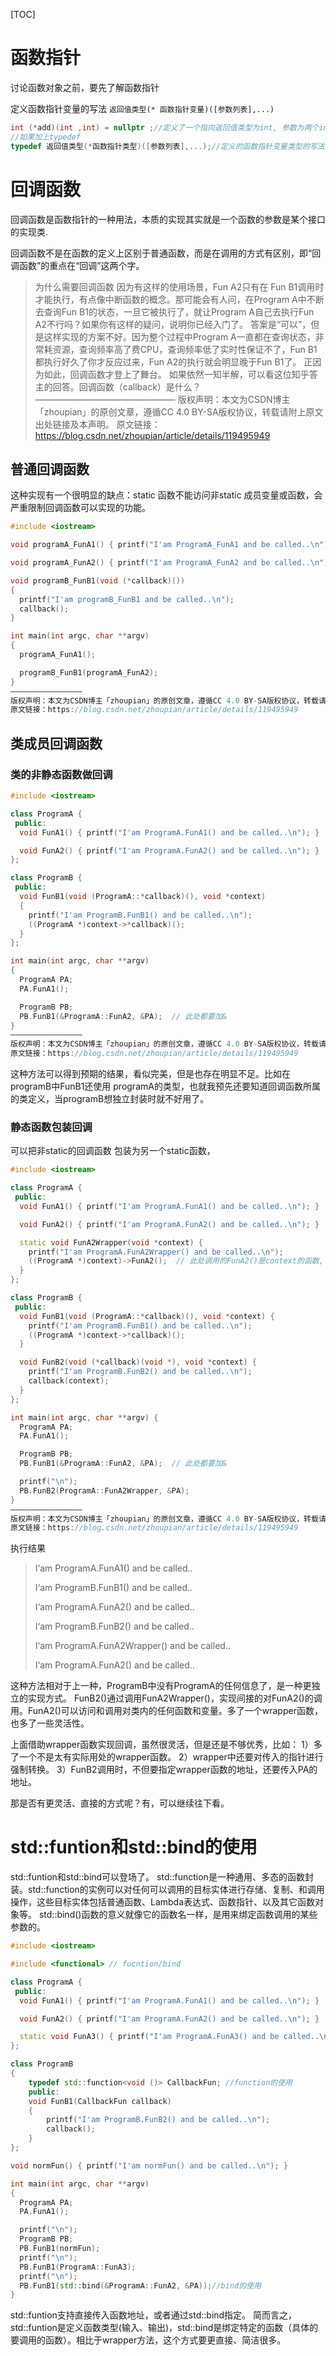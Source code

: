 [TOC]

# 函数指针

讨论函数对象之前，要先了解函数指针

定义函数指针变量的写法 `返回值类型(* 函数指针变量)([参数列表],...)`

```cpp
int (*add)(int ,int) = nullptr ;//定义了一个指向返回值类型为int, 参数为两个int的函数指针变量
//如果加上typedef
typedef 返回值类型(*函数指针类型)([参数列表],...);//定义的函数指针变量类型的写法
```

# 回调函数

回调函数是函数指针的一种用法，本质的实现其实就是一个函数的参数是某个接口的实现类.

回调函数不是在函数的定义上区别于普通函数，而是在调用的方式有区别，即“回调函数”的重点在“回调”这两个字。



> 为什么需要回调函数
> 因为有这样的使用场景，Fun A2只有在 Fun B1调用时才能执行，有点像中断函数的概念。那可能会有人问，在Program A中不断去查询Fun B1的状态，一旦它被执行了，就让Program A自己去执行Fun A2不行吗？如果你有这样的疑问，说明你已经入门了。
> 答案是“可以”，但是这样实现的方案不好。因为整个过程中Program A一直都在查询状态，非常耗资源，查询频率高了费CPU，查询频率低了实时性保证不了，Fun B1都执行好久了你才反应过来，Fun A2的执行就会明显晚于Fun B1了。
> 正因为如此，回调函数才登上了舞台。
> 如果依然一知半解，可以看这位知乎答主的回答。回调函数（callback）是什么？
> ————————————————
> 版权声明：本文为CSDN博主「zhoupian」的原创文章，遵循CC 4.0 BY-SA版权协议，转载请附上原文出处链接及本声明。
> 原文链接：https://blog.csdn.net/zhoupian/article/details/119495949

## 普通回调函数

这种实现有一个很明显的缺点：static 函数不能访问非static 成员变量或函数，会严重限制回调函数可以实现的功能。

```cpp
#include <iostream>

void programA_FunA1() { printf("I'am ProgramA_FunA1 and be called..\n"); }

void programA_FunA2() { printf("I'am ProgramA_FunA2 and be called..\n"); }

void programB_FunB1(void (*callback)()) 
{
  printf("I'am programB_FunB1 and be called..\n");
  callback();
}

int main(int argc, char **argv) 
{
  programA_FunA1();

  programB_FunB1(programA_FunA2);
}
————————————————
版权声明：本文为CSDN博主「zhoupian」的原创文章，遵循CC 4.0 BY-SA版权协议，转载请附上原文出处链接及本声明。
原文链接：https://blog.csdn.net/zhoupian/article/details/119495949
```



## 类成员回调函数

### 类的非静态函数做回调

```cpp
#include <iostream>

class ProgramA {
 public:
  void FunA1() { printf("I'am ProgramA.FunA1() and be called..\n"); }

  void FunA2() { printf("I'am ProgramA.FunA2() and be called..\n"); }
};

class ProgramB {
 public:
  void FunB1(void (ProgramA::*callback)(), void *context) 
  {
    printf("I'am ProgramB.FunB1() and be called..\n");
    ((ProgramA *)context->*callback)();
  }
};

int main(int argc, char **argv)
{
  ProgramA PA;
  PA.FunA1();

  ProgramB PB;
  PB.FunB1(&ProgramA::FunA2, &PA);  // 此处都要加&
}
————————————————
版权声明：本文为CSDN博主「zhoupian」的原创文章，遵循CC 4.0 BY-SA版权协议，转载请附上原文出处链接及本声明。
原文链接：https://blog.csdn.net/zhoupian/article/details/119495949
```

这种方法可以得到预期的结果，看似完美，但是也存在明显不足。比如在programB中FunB1还使用 programA的类型，也就我预先还要知道回调函数所属的类定义，当programB想独立封装时就不好用了。



### 静态函数包装回调

可以把非static的回调函数 包装为另一个static函数，

```CPP
#include <iostream>

class ProgramA {
 public:
  void FunA1() { printf("I'am ProgramA.FunA1() and be called..\n"); }

  void FunA2() { printf("I'am ProgramA.FunA2() and be called..\n"); }

  static void FunA2Wrapper(void *context) {
    printf("I'am ProgramA.FunA2Wrapper() and be called..\n");
    ((ProgramA *)context)->FunA2();  // 此处调用的FunA2()是context的函数, 不是this->FunA2()
  }
};

class ProgramB {
 public:
  void FunB1(void (ProgramA::*callback)(), void *context) {
    printf("I'am ProgramB.FunB1() and be called..\n");
    ((ProgramA *)context->*callback)();
  }

  void FunB2(void (*callback)(void *), void *context) {
    printf("I'am ProgramB.FunB2() and be called..\n");
    callback(context);
  }
};

int main(int argc, char **argv) {
  ProgramA PA;
  PA.FunA1();

  ProgramB PB;
  PB.FunB1(&ProgramA::FunA2, &PA);  // 此处都要加&

  printf("\n");
  PB.FunB2(ProgramA::FunA2Wrapper, &PA);
}
————————————————
版权声明：本文为CSDN博主「zhoupian」的原创文章，遵循CC 4.0 BY-SA版权协议，转载请附上原文出处链接及本声明。
原文链接：https://blog.csdn.net/zhoupian/article/details/119495949
```

执行结果

> I‘am ProgramA.FunA1() and be called..
>
> I‘am ProgramB.FunB1() and be called..
>
> I‘am ProgramA.FunA2() and be called..
>
> 
>
> I‘am ProgramB.FunB2() and be called..
>
> I‘am ProgramA.FunA2Wrapper() and be called..
>
> I‘am ProgramA.FunA2() and be called..

这种方法相对于上一种，ProgramB中没有ProgramA的任何信息了，是一种更独立的实现方式。
FunB2()通过调用FunA2Wrapper()，实现间接的对FunA2()的调用。FunA2()可以访问和调用对类内的任何函数和变量。多了一个wrapper函数，也多了一些灵活性。


上面借助wrapper函数实现回调，虽然很灵活，但是还是不够优秀，比如：
1）多了一个不是太有实际用处的wrapper函数。
2）wrapper中还要对传入的指针进行强制转换。
3）FunB2调用时，不但要指定wrapper函数的地址，还要传入PA的地址。

那是否有更灵活、直接的方式呢？有，可以继续往下看。



# std::funtion和std::bind的使用

std::funtion和std::bind可以登场了。
std::function是一种通用、多态的函数封装。std::function的实例可以对任何可以调用的目标实体进行存储、复制、和调用操作，这些目标实体包括普通函数、Lambda表达式、函数指针、以及其它函数对象等。
std::bind()函数的意义就像它的函数名一样，是用来绑定函数调用的某些参数的。

```cpp
#include <iostream>

#include <functional> // fucntion/bind

class ProgramA {
 public:
  void FunA1() { printf("I'am ProgramA.FunA1() and be called..\n"); }

  void FunA2() { printf("I'am ProgramA.FunA2() and be called..\n"); }

  static void FunA3() { printf("I'am ProgramA.FunA3() and be called..\n"); }
};

class ProgramB 
{
    typedef std::function<void ()> CallbackFun; //function的使用
    public:
    void FunB1(CallbackFun callback)
    {
        printf("I'am ProgramB.FunB2() and be called..\n");
        callback();
    }
};

void normFun() { printf("I'am normFun() and be called..\n"); }

int main(int argc, char **argv) 
{
  ProgramA PA;
  PA.FunA1();

  printf("\n");
  ProgramB PB;
  PB.FunB1(normFun);
  printf("\n");
  PB.FunB1(ProgramA::FunA3);
  printf("\n");
  PB.FunB1(std::bind(&ProgramA::FunA2, &PA));//bind的使用
}

```

std::funtion支持直接传入函数地址，或者通过std::bind指定。
简而言之，std::funtion是定义函数类型(输入、输出)，std::bind是绑定特定的函数（具体的要调用的函数）。相比于wrapper方法，这个方式要更直接、简洁很多。